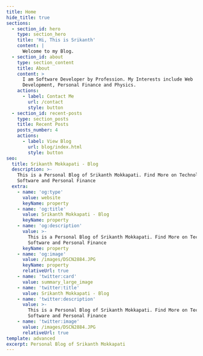 ```yaml
---
title: Home
hide_title: true
sections:
  - section_id: hero
    type: section_hero
    title: 'Hi, This is Srikanth'
    content: |
      Welcome to my Blog.
  - section_id: about
    type: section_content
    title: About
    content: >
      I am Software Developer by Profession. My Interests include Web
      Development, Personal Finance and Physics.
    actions:
      - label: Contact Me
        url: /contact
        style: button
  - section_id: recent-posts
    type: section_posts
    title: Recent Posts
    posts_number: 4
    actions:
      - label: View Blog
        url: blog/index.html
        style: button
seo:
  title: Srikanth Mokkapati - Blog
  description: >-
    This is a Personal Blog of Srikanth Mokkapati. Find More on Technolgy,
    Software and Personal Finance
  extra:
    - name: 'og:type'
      value: website
      keyName: property
    - name: 'og:title'
      value: Srikanth Mokkapati - Blog
      keyName: property
    - name: 'og:description'
      value: >-
        This is a Personal Blog of Srikanth Mokkapati. Find More on Technolgy,
        Software and Personal Finance
      keyName: property
    - name: 'og:image'
      value: /images/DSCN2884.JPG
      keyName: property
      relativeUrl: true
    - name: 'twitter:card'
      value: summary_large_image
    - name: 'twitter:title'
      value: Srikanth Mokkapati - Blog
    - name: 'twitter:description'
      value: >-
        This is a Personal Blog of Srikanth Mokkapati. Find More on Technolgy,
        Software and Personal Finance
    - name: 'twitter:image'
      value: /images/DSCN2884.JPG
      relativeUrl: true
template: advanced
excerpt: Personal Blog of Srikanth Mokkapati
---
```

